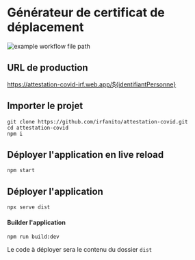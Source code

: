 # Générateur de certificat de déplacement
![example workflow file path](https://github.com/irfanito/attestation-covid/workflows/.github/workflows/Continuous%20deployment%20to%20Firebase%20Hosting%20on%20push/badge.svg)
## URL de production
https://attestation-covid-irf.web.app/${identifiantPersonne}

## Importer le projet
```console
git clone https://github.com/irfanito/attestation-covid.git
cd attestation-covid
npm i
```

## Déployer l'application en live reload
```console
npm start
```

## Déployer l'application
```console
npx serve dist
```

#### Builder l'application
```console
npm run build:dev
```
Le code à déployer sera le contenu du dossier `dist`
